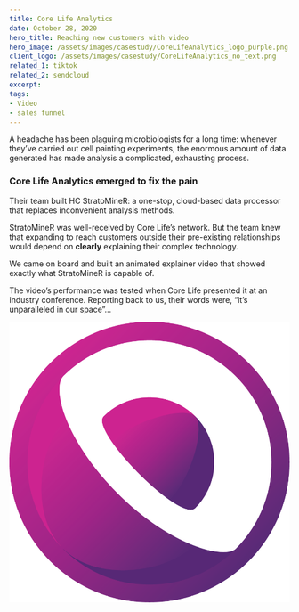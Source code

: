 ```yaml
---
title: Core Life Analytics
date: October 28, 2020
hero_title: Reaching new customers with video
hero_image: /assets/images/casestudy/CoreLifeAnalytics_logo_purple.png
client_logo: /assets/images/casestudy/CoreLifeAnalytics_no_text.png
related_1: tiktok
related_2: sendcloud
excerpt: 
tags:
- Video
- sales funnel
---
```


<p class="lead">
A headache has been plaguing microbiologists for a long time: whenever they’ve carried out cell painting experiments, the enormous amount of data generated has made analysis a complicated, exhausting process.
</p>

### Core Life Analytics emerged to fix the pain


Their team built HC StratoMineR: a one-stop, cloud-based data processor that replaces inconvenient analysis methods.

StratoMineR was well-received by Core Life’s network. But the team knew that expanding to reach customers outside their pre-existing relationships would depend on **clearly** explaining their complex technology.

We came on board and built an animated explainer video that showed exactly what StratoMineR is capable of.

The video’s performance was tested when Core Life presented it at an industry conference. Reporting back to us, their words were, “it’s unparalleled in our space”...


![](/assets/images/casestudy/CoreLifeAnalytics_no_text.png)

